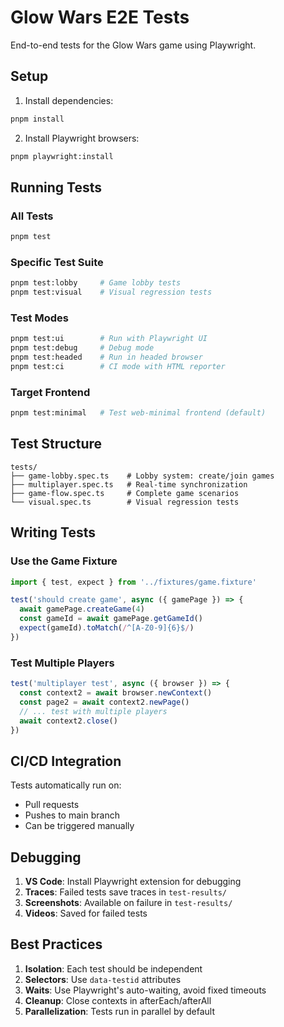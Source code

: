 # Glow Wars E2E Tests

End-to-end tests for the Glow Wars game using Playwright.

## Setup

1. Install dependencies:
```bash
pnpm install
```

2. Install Playwright browsers:
```bash
pnpm playwright:install
```

## Running Tests

### All Tests
```bash
pnpm test
```

### Specific Test Suite
```bash
pnpm test:lobby     # Game lobby tests
pnpm test:visual    # Visual regression tests
```

### Test Modes
```bash
pnpm test:ui        # Run with Playwright UI
pnpm test:debug     # Debug mode
pnpm test:headed    # Run in headed browser
pnpm test:ci        # CI mode with HTML reporter
```

### Target Frontend
```bash
pnpm test:minimal   # Test web-minimal frontend (default)
```

## Test Structure

```
tests/
├── game-lobby.spec.ts    # Lobby system: create/join games
├── multiplayer.spec.ts   # Real-time synchronization
├── game-flow.spec.ts     # Complete game scenarios
└── visual.spec.ts        # Visual regression tests
```

## Writing Tests

### Use the Game Fixture
```typescript
import { test, expect } from '../fixtures/game.fixture'

test('should create game', async ({ gamePage }) => {
  await gamePage.createGame(4)
  const gameId = await gamePage.getGameId()
  expect(gameId).toMatch(/^[A-Z0-9]{6}$/)
})
```

### Test Multiple Players
```typescript
test('multiplayer test', async ({ browser }) => {
  const context2 = await browser.newContext()
  const page2 = await context2.newPage()
  // ... test with multiple players
  await context2.close()
})
```

## CI/CD Integration

Tests automatically run on:
- Pull requests
- Pushes to main branch
- Can be triggered manually

## Debugging

1. **VS Code**: Install Playwright extension for debugging
2. **Traces**: Failed tests save traces in `test-results/`
3. **Screenshots**: Available on failure in `test-results/`
4. **Videos**: Saved for failed tests

## Best Practices

1. **Isolation**: Each test should be independent
2. **Selectors**: Use `data-testid` attributes
3. **Waits**: Use Playwright's auto-waiting, avoid fixed timeouts
4. **Cleanup**: Close contexts in afterEach/afterAll
5. **Parallelization**: Tests run in parallel by default
